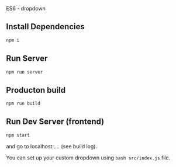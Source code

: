 ES6 - dropdown

## Install Dependencies
```bash
npm i
```

## Run Server
```bash
npm run server
```

## Producton build
```bash
npm run build
```

## Run Dev Server (frontend)
```bash
npm start
```
and go to localhost:.... (see build log).

You can set up your custom dropdown using ```bash src/index.js``` file.
